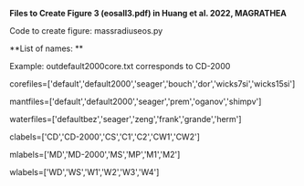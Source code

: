 **Files to Create Figure 3 (eosall3.pdf) in Huang et al. 2022, MAGRATHEA**

Code to create figure: massradiuseos.py


**List of names: **

Example: outdefault2000core.txt corresponds to CD-2000

corefiles=['default','default2000','seager','bouch','dor','wicks7si','wicks15si']

mantfiles=['default','default2000','seager','prem','oganov','shimpv']

waterfiles=['defaultbez','seager','zeng','frank','grande','herm']


clabels=['CD','CD-2000','CS','C1','C2','CW1','CW2']

mlabels=['MD','MD-2000','MS','MP','M1','M2']

wlabels=['WD','WS','W1','W2','W3','W4']

